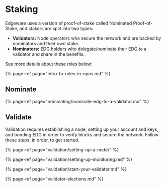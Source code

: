 # Staking

Edgeware uses a version of proof-of-stake called Nominated Proof-of-Stake, and stakers are split into two types:

* **Validators:** Node operators who secure the network and are backed by nominators and their own stake.
* **Nominators:** EDG holders who delegate/nominate their EDG to a validator and share in the benefits.  

See more details about these roles below:

{% page-ref page="intro-to-roles-in-npos.md" %}

## Nominate

{% page-ref page="nominating/nominate-edg-to-a-validator.md" %}

## Validate

Validation requires establishing a node, setting up your account and keys, and bonding EDG in order to verify blocks and secure the network. Follow these steps, in order, to get started.

{% page-ref page="validation/setting-up-a-node/" %}

{% page-ref page="validation/setting-up-monitoring.md" %}

{% page-ref page="validation/start-your-validator.md" %}

{% page-ref page="validator-elections.md" %}



